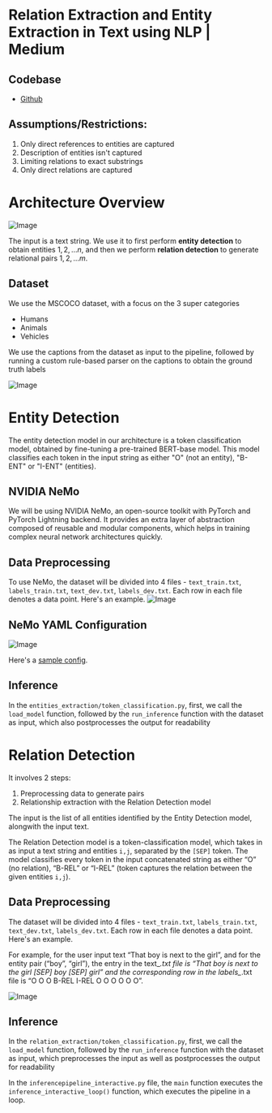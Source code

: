 # Relation Extraction and Entity Extraction in Text using NLP | Medium 

## Codebase
- [Github](https://github.com/NikhilSrihari/entities-and-relationsintext/)

## Assumptions/Restrictions:
1. Only direct references to entities are captured
2. Description of entities isn't captured
3. Limiting relations to exact substrings
4. Only direct relations are captured

# Architecture Overview
![Image](https://i.imgur.com/I1aTHI4.png)

The input is a text string. We use it to first perform **entity detection** to obtain entities $1,2,...n$, and then we perform **relation detection** to generate relational pairs $1,2,...m$.

## Dataset
We use the MSCOCO dataset, with a focus on the 3 super categories
- Humans 
- Animals 
- Vehicles

We use the captions from the dataset as input to the pipeline, followed by running a custom rule-based parser on the captions to obtain the ground truth labels

![Image](https://i.imgur.com/jlE3adf.png)

# Entity Detection
The entity detection model in our architecture is a token classification model, obtained by fine-tuning a pre-trained BERT-base model. This model classifies each token in the input string as either "O" (not an entity), "B-ENT" or "I-ENT" (entities).

## NVIDIA NeMo
We will be using NVIDIA NeMo, an open-source toolkit with PyTorch and PyTorch Lightning backend. It provides an extra layer of abstraction composed of reusable and modular components, which helps in training complex neural network architectures quickly.


## Data Preprocessing
To use NeMo, the dataset will be divided into 4 files - `text_train.txt`, `labels_train.txt`, `text_dev.txt`, `labels_dev.txt`. Each row in each file denotes a data point. Here's an example.
![Image](https://i.imgur.com/E1fEupF.png)

## NeMo YAML Configuration
![Image](https://i.imgur.com/kEq1FMD.png)

Here's a [sample config](https://github.com/NVIDIA/NeMo/blob/v1.0.0/examples/nlp/token_classification/conf/token_classification_config.yaml).

## Inference
In the `entities_extraction/token_classification.py`, first, we call the `load_model` function, followed by the `run_inference` function with the dataset as input, which also postprocesses the output for readability

# Relation Detection
It involves 2 steps:
1. Preprocessing data to generate pairs
2. Relationship extraction with the Relation Detection model

The input is the list of all entities identified by the Entity Detection model, alongwith the input text. 

The Relation Detection model is a token-classification model, which takes in as input a text string and entities `i,j`, separated by the `[SEP]` token. The model classifies every token in the input concatenated string as either “O” (no relation), “B-REL” or “I-REL” (token captures the relation between the given entities `i,j`).

## Data Preprocessing
The dataset will be divided into 4 files - `text_train.txt`, `labels_train.txt`, `text_dev.txt`, `labels_dev.txt`. Each row in each file denotes a data point. Here's an example.

For example, for the user input text “That boy is next to the girl”, and for the entity pair (“boy”, “girl”), the entry in the text_*.txt file is “That boy is next to the girl [SEP] boy [SEP] girl” and the corresponding row in the labels_*.txt file is “O O O B-REL I-REL O O O O O O”.

![Image](https://i.imgur.com/jcpviyu.png)

## Inference
In the `relation_extraction/token_classification.py`, first, we call the `load_model` function, followed by the `run_inference` function with the dataset as input, which preprocesses the input as well as postprocesses the output for readability

In the `inferencepipeline_interactive.py` file, the `main` function executes the `inference_interactive_loop()` function, which executes the pipeline in a loop.  